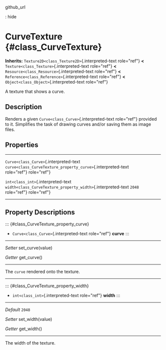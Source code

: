 github\_url

:   hide

CurveTexture {#class_CurveTexture}
============

**Inherits:** `Texture2D<class_Texture2D>`{.interpreted-text role="ref"}
**\<** `Texture<class_Texture>`{.interpreted-text role="ref"} **\<**
`Resource<class_Resource>`{.interpreted-text role="ref"} **\<**
`Reference<class_Reference>`{.interpreted-text role="ref"} **\<**
`Object<class_Object>`{.interpreted-text role="ref"}

A texture that shows a curve.

Description
-----------

Renders a given `Curve<class_Curve>`{.interpreted-text role="ref"}
provided to it. Simplifies the task of drawing curves and/or saving them
as image files.

Properties
----------

  ---------------------------------------- -------------------------------------------------------------- --------
  `Curve<class_Curve>`{.interpreted-text   `curve<class_CurveTexture_property_curve>`{.interpreted-text   
  role="ref"}                              role="ref"}                                                    

  `int<class_int>`{.interpreted-text       `width<class_CurveTexture_property_width>`{.interpreted-text   `2048`
  role="ref"}                              role="ref"}                                                    
  ---------------------------------------- -------------------------------------------------------------- --------

Property Descriptions
---------------------

::: {#class_CurveTexture_property_curve}
-   `Curve<class_Curve>`{.interpreted-text role="ref"} **curve**
:::

  ---------- -------------------
  *Setter*   set\_curve(value)

  *Getter*   get\_curve()
  ---------- -------------------

The `curve` rendered onto the texture.

------------------------------------------------------------------------

::: {#class_CurveTexture_property_width}
-   `int<class_int>`{.interpreted-text role="ref"} **width**
:::

  ----------- -------------------
  *Default*   `2048`

  *Setter*    set\_width(value)

  *Getter*    get\_width()
  ----------- -------------------

The width of the texture.
